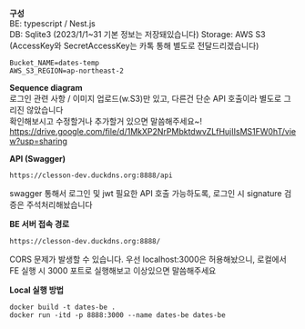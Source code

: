 **구성**  
BE: typescript / Nest.js  
DB: Sqlite3  (2023/1/1~31 기본 정보는 저장돼있습니다)
Storage: AWS S3  
(AccessKey와 SecretAccessKey는 카톡 통해 별도로 전달드리겠습니다)  
```
Bucket_NAME=dates-temp  
AWS_S3_REGION=ap-northeast-2  
```

**Sequence diagram**  
로그인 관련 사항 / 이미지 업로드(w.S3)만 있고, 다른건 단순 API 호출이라 별도로 그리진 않았습니다  
확인해보시고 수정할거나 추가할거 있으면 말씀해주세요~!  
https://drive.google.com/file/d/1MkXP2NrPMbktdwvZLfHujIIsMS1FW0hT/view?usp=sharing


**API (Swagger)**
```
https://clesson-dev.duckdns.org:8888/api
```
swagger 통해서 로그인 및 jwt 필요한 API 호출 가능하도록, 로그인 시 signature 검증은 주석처리해놨습니다

**BE 서버 접속 경로**
```
https://clesson-dev.duckdns.org:8888/
```
CORS 문제가 발생할 수 있습니다. 우선 localhost:3000은 허용해놨으니, 로컬에서 FE 실행 시 3000 포트로 실행해보고 이상있으면 말씀해주세요

**Local 실행 방법**
```
docker build -t dates-be .
docker run -itd -p 8888:3000 --name dates-be dates-be
```

